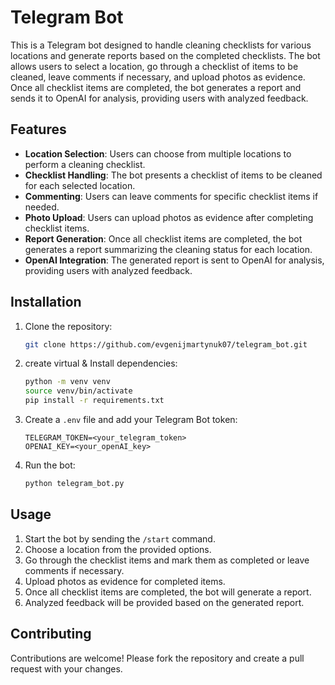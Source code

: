 # Telegram Bot

This is a Telegram bot designed to handle cleaning checklists for various locations and generate reports based on the completed checklists. The bot allows users to select a location, go through a checklist of items to be cleaned, leave comments if necessary, and upload photos as evidence. Once all checklist items are completed, the bot generates a report and sends it to OpenAI for analysis, providing users with analyzed feedback.

## Features

- **Location Selection**: Users can choose from multiple locations to perform a cleaning checklist.
- **Checklist Handling**: The bot presents a checklist of items to be cleaned for each selected location.
- **Commenting**: Users can leave comments for specific checklist items if needed.
- **Photo Upload**: Users can upload photos as evidence after completing checklist items.
- **Report Generation**: Once all checklist items are completed, the bot generates a report summarizing the cleaning status for each location.
- **OpenAI Integration**: The generated report is sent to OpenAI for analysis, providing users with analyzed feedback.

## Installation

1. Clone the repository:

    ```bash
    git clone https://github.com/evgenijmartynuk07/telegram_bot.git
    ```

2. create virtual & Install dependencies:

    ```bash
    python -m venv venv
    source venv/bin/activate
    pip install -r requirements.txt
    ```

3. Create a `.env` file and add your Telegram Bot token:

    ```env
    TELEGRAM_TOKEN=<your_telegram_token>
    OPENAI_KEY=<your_openAI_key>
    ```

4. Run the bot:

    ```bash
    python telegram_bot.py
    ```

## Usage

1. Start the bot by sending the `/start` command.
2. Choose a location from the provided options.
3. Go through the checklist items and mark them as completed or leave comments if necessary.
4. Upload photos as evidence for completed items.
5. Once all checklist items are completed, the bot will generate a report.
6. Analyzed feedback will be provided based on the generated report.

## Contributing

Contributions are welcome! Please fork the repository and create a pull request with your changes.


